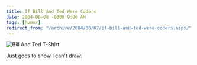 ```yaml
---
title: If Bill And Ted Were Coders
date: 2004-06-08 -0800 9:00 AM
tags: [humor]
redirect_from: "/archive/2004/06/07/if-bill-and-ted-were-coders.aspx/"
---
```


![Bill And Ted T-Shirt](/images/BillTedShirt.gif)

Just goes to show I can't draw.

